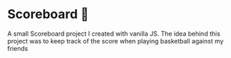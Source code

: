 # Scoreboard 🏀

A small Scoreboard project I created with vanilla JS. The idea behind this project was to keep track of the score when playing basketball against my friends

